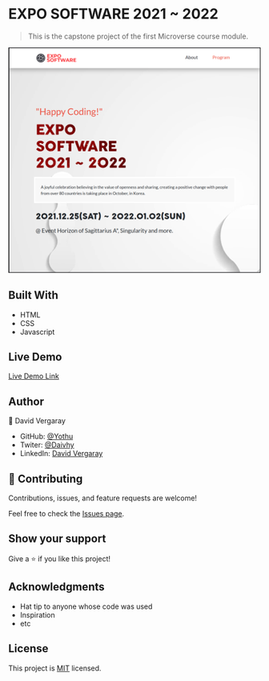 # EXPO SOFTWARE 2021 ~ 2022

> This is the capstone project of the first Microverse course module.

![screenshot](./app_screenshot.png)

## Built With

- HTML
- CSS
- Javascript

## Live Demo

[Live Demo Link](https://yothu.github.io/module-1-capstone-project/)

## Author

👤 David Vergaray

- GitHub:   [@Yothu](https://github.com/Yothu)
- Twiter:   [@Daivhy](https://twitter.com/Daivhy)
- LinkedIn: [David Vergaray](https://www.linkedin.com/in/david-vergaray-almontes-051a11127/)

## 🤝 Contributing

Contributions, issues, and feature requests are welcome!

Feel free to check the [Issues page](./issues/).

## Show your support

Give a ⭐️ if you like this project!

## Acknowledgments <!-- CHANGE -->

- Hat tip to anyone whose code was used
- Inspiration
- etc

## License

This project is [MIT](./MIT.md) licensed.
